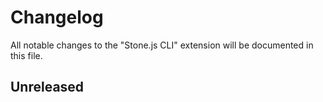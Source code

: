 # Changelog

All notable changes to the "Stone.js CLI" extension will be documented in this file.

## Unreleased
